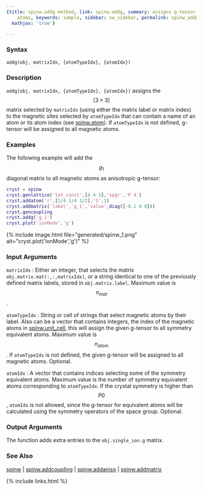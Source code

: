 ```yaml
---
{title: spinw.addg method, link: spinw.addg, summary: assigns g-tensor to magnetic
    atoms, keywords: sample, sidebar: sw_sidebar, permalink: spinw_addg, folder: spinw,
  mathjax: 'true'}

---
```

  
### Syntax
  
`addg(obj, matrixIdx, {atomTypeIdx}, {atomIdx})`
  
### Description
  
`addg(obj, matrixIdx, {atomTypeIdx}, {atomIdx})` assigns the
$$[3\times 3]$$ matrix selected by `matrixIdx` (using either the matrix
label or matrix index) to the magnetic sites selected by `atomTypeIdx`
that can contain a name of an atom or its atom index (see [spinw.atom](spinw_atom)).
If `atomTypeIdx` is not defined, g-tensor will be assigned to all
magnetic atoms.
  
### Examples
  
The following example will add the $$g_1$$ diagonal matrix to all magnetic
atoms as anisotropic g-tensor:
  
```matlab
cryst = spinw
cryst.genlattice('lat_const',[4 4 3],'spgr','P 4')
cryst.addatom('r',[1/4 1/4 1/2],'S',1)
cryst.addmatrix('label','g_1','value',diag([-0.1 0 0]))
cryst.gencoupling
cryst.addg('g_1')
cryst.plot('ionMode','g')
```
 
{% include image.html file="generated/spinw_1.png" alt="cryst.plot('ionMode','g')" %}
  
### Input Arguments
  
`matrixIdx`
: Either an integer, that selects the matrix
  `obj.matrix.mat(:,:,matrixIdx)`, or a string identical to one
  of the previously defined matrix labels, stored in
  `obj.matrix.label`. Maximum value is $$n_{mat}$$.
  
`atomTypeIdx`
: String or cell of strings that select magnetic atoms by
  their label. Also can be a vector that contains integers, the index of
  the magnetic atoms in [spinw.unit_cell](spinw_unit_cell), this will assign the given
  g-tensor to all symmetry equivalent atoms. Maximum value is $$n_{atom}$$.
  If `atomTypeIdx` is not defined, the given g-tensor will be assigned to
  all magnetic atoms. Optional.
 
`atomIdx`
: A vector that contains indices selecting some of the
  symmetry equivalent atoms. Maximum value is the number of symmetry
  equivalent atoms corresponding to `atomTypeIdx`. If the crystal
  symmetry is higher than $$P0$$, `atomIdx` is not allowed, since the
  g-tensor for equivalent atoms will be calculated using the symmetry
  operators of the space group. Optional.
  
### Output Arguments
  
The function adds extra entries to the `obj.single_ion.g` matrix.
  
### See Also
  
[spinw](spinw) \| [spinw.addcoupling](spinw_addcoupling) \| [spinw.addaniso](spinw_addaniso) \| [spinw.addmatrix](spinw_addmatrix)
 

{% include links.html %}
